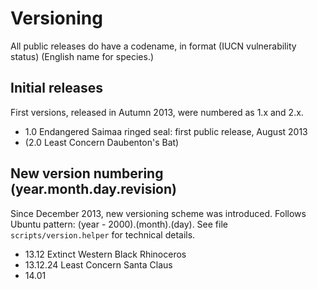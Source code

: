 Versioning
============================================
All public releases do have a codename, in format (IUCN vulnerability status) (English name for species.)

## Initial releases
First versions, released in Autumn 2013, were numbered as 1.x and 2.x.

 - 1.0 Endangered Saimaa ringed seal: first public release, August 2013
 - (2.0 Least Concern Daubenton's Bat)


## New version numbering (year.month.day.revision)
Since December 2013, new versioning scheme was introduced. Follows Ubuntu pattern: (year - 2000).(month).(day). See file `scripts/version.helper` for technical details.

 - 13.12 Extinct Western Black Rhinoceros
  - 13.12.24 Least Concern Santa Claus
 - 14.01
